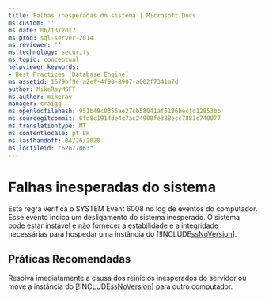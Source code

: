 ```yaml
---
title: Falhas inesperadas do sistema | Microsoft Docs
ms.custom: ''
ms.date: 06/13/2017
ms.prod: sql-server-2014
ms.reviewer: ''
ms.technology: security
ms.topic: conceptual
helpviewer_keywords:
- Best Practices [Database Engine]
ms.assetid: 1679bf9e-a2ef-4f90-8907-a002f7341a7d
author: MikeRayMSFT
ms.author: mikeray
manager: craigg
ms.openlocfilehash: 951b49c0356ae27cb58041af5186becfd12853bb
ms.sourcegitcommit: 6fd8c1914de4c7ac24900fe388ecc7883c740077
ms.translationtype: MT
ms.contentlocale: pt-BR
ms.lasthandoff: 04/26/2020
ms.locfileid: "62677063"
---
```

# <a name="unexpected-system-failures"></a>Falhas inesperadas do sistema
  Esta regra verifica o SYSTEM Event 6008 no log de eventos do computador. Esse evento indica um desligamento do sistema inesperado. O sistema pode estar instável e não fornecer a estabilidade e a integridade necessárias para hospedar uma instância do [!INCLUDE[ssNoVersion](../../includes/ssnoversion-md.md)].  
  
## <a name="best-practices-recommendations"></a>Práticas Recomendadas  
 Resolva imediatamente a causa dos reinícios inesperados do servidor ou move a instância do [!INCLUDE[ssNoVersion](../../includes/ssnoversion-md.md)] para outro computador.  
  
  
